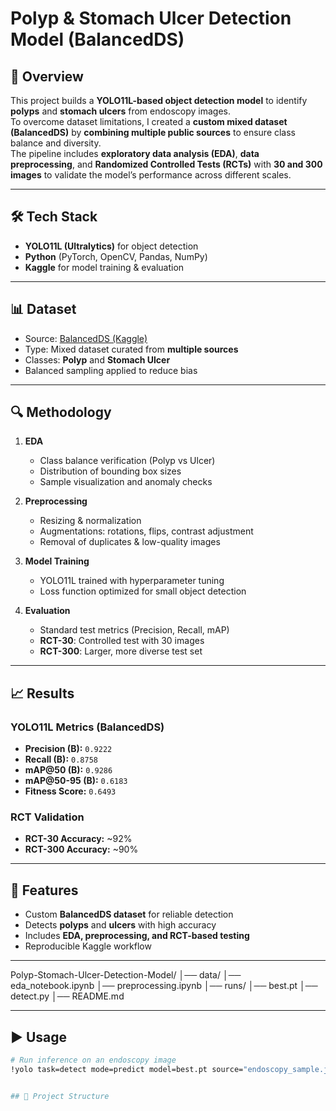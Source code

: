 # Polyp & Stomach Ulcer Detection Model (BalancedDS)

## 📌 Overview
This project builds a **YOLO11L-based object detection model** to identify **polyps** and **stomach ulcers** from endoscopy images.  
To overcome dataset limitations, I created a **custom mixed dataset (BalancedDS)** by **combining multiple public sources** to ensure class balance and diversity.  
The pipeline includes **exploratory data analysis (EDA)**, **data preprocessing**, and **Randomized Controlled Tests (RCTs)** with **30 and 300 images** to validate the model’s performance across different scales.  

---

## 🛠️ Tech Stack
- **YOLO11L (Ultralytics)** for object detection  
- **Python** (PyTorch, OpenCV, Pandas, NumPy)  
- **Kaggle** for model training & evaluation  

---

## 📊 Dataset
- Source: [BalancedDS (Kaggle)](https://www.kaggle.com/datasets/varunrana3104/balancedds)  
- Type: Mixed dataset curated from **multiple sources**  
- Classes: **Polyp** and **Stomach Ulcer**  
- Balanced sampling applied to reduce bias  

---

## 🔍 Methodology
1. **EDA**
   - Class balance verification (Polyp vs Ulcer)  
   - Distribution of bounding box sizes  
   - Sample visualization and anomaly checks  

2. **Preprocessing**
   - Resizing & normalization  
   - Augmentations: rotations, flips, contrast adjustment  
   - Removal of duplicates & low-quality images  

3. **Model Training**
   - YOLO11L trained with hyperparameter tuning  
   - Loss function optimized for small object detection  

4. **Evaluation**
   - Standard test metrics (Precision, Recall, mAP)  
   - **RCT-30**: Controlled test with 30 images  
   - **RCT-300**: Larger, more diverse test set  

---

## 📈 Results

### YOLO11L Metrics (BalancedDS)
- **Precision (B):** `0.9222`  
- **Recall (B):** `0.8758`  
- **mAP@50 (B):** `0.9286`  
- **mAP@50-95 (B):** `0.6183`  
- **Fitness Score:** `0.6493`  

### RCT Validation
- **RCT-30 Accuracy:** ~92%  
- **RCT-300 Accuracy:** ~90%  

---

## 🚀 Features
- Custom **BalancedDS dataset** for reliable detection  
- Detects **polyps** and **ulcers** with high accuracy  
- Includes **EDA, preprocessing, and RCT-based testing**  
- Reproducible Kaggle workflow  

---

Polyp-Stomach-Ulcer-Detection-Model/
│── data/
│── eda_notebook.ipynb
│── preprocessing.ipynb
│── runs/
│── best.pt
│── detect.py
│── README.md


---

## ▶️ Usage
```bash
# Run inference on an endoscopy image
!yolo task=detect mode=predict model=best.pt source="endoscopy_sample.jpg"


## 📂 Project Structure
